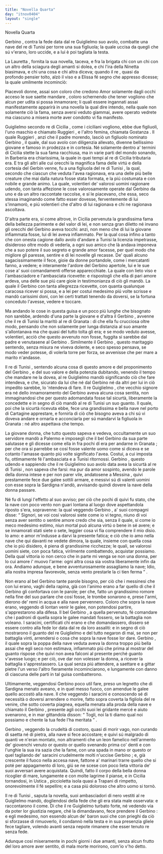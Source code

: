 ```yaml
---
title: "Novella Quarta"
day: "itnov0404"
layout: "single"
---
```

<html>
 <head>
 </head>
 <body>
  <div id="nov0404" type="novella" who="elissa">
   <head>
    Novella Quarta
   </head>
   <argument>
    <p>
     <milestone id="p04040001"/>
     <name persref="gerbino" type="person">
      Gerbino
     </name>
     , contra la fede data dal
     <name persref="reguglielmo" type="person">
      re Guiglielmo
     </name>
     suo avolo, combatte una nave del
     <name persref="retunisi-0404" type="person">
      re di Tunisi
     </name>
     per torre una sua figliuola; la quale uccisa da quegli che s&uacute; v'erano, loro uccide, e a lui &egrave; poi tagliata la testa.
    </p>
   </argument>
   <div3 type="commentary" who="author">
    <p>
     <milestone id="p04040002"/>
     La
     <name persref="lauretta" type="person">
      Lauretta
     </name>
     , fornita la sua novella, taceva, e fra la brigata chi con un chi con un altro della sciagura degli amanti si dolea, e chi l'ira della
     <name persref="ninettacivada" type="person">
      Ninetta
     </name>
     biasimava, e chi una cosa e chi altra diceva; quando
     <name persref="filostrato" type="person">
      il re
     </name>
     , quasi da profondo pensier tolto, alz&ograve; il viso e a
     <name persref="elissa" type="person">
      Elissa
     </name>
     f&eacute; segno che appresso dicesse; la quale umilmente incominci&ograve;:
    </p>
   </div3>
   <div3 type="commentary" who="elissa">
    <p>
     <milestone id="p04040003"/>
     Piacevoli donne, assai son coloro che credono Amor solamente dagli occhi acceso le sue saette mandare , coloro schernendo che tener vogliono che alcun per udita si possa innamorare; li quali essere ingannati assai manifestamente apparir&agrave; in una novella la qual dire intendo, nella quale non solamente ci&ograve; la fama, senza aversi veduto giammai, avere operato vedrete ma ciascuno a misera morte aver condotto vi fia manifesto.
    </p>
   </div3>
   <p>
    <milestone id="p04040004"/>
    <name persref="reguglielmo" type="person">
     Guiglielmo
    </name>
    secondo re di
    <name placeref="sicilia" type="place">
     Cicilia
    </name>
    , come i ciciliani vogliono, ebbe due figliuoli, l'uno maschio e chiamato
    <name persref="ruggieri-0404" type="person">
     Ruggieri
    </name>
    , e l'altro femina, chiamata
    <name persref="gostanza-0404" type="person">
     Gostanza
    </name>
    . Il quale
    <name persref="ruggieri-0404" type="person">
     Ruggieri
    </name>
    , anzi che il padre morendo, lasci&ograve; un figliuolo nominato
    <name persref="gerbino" type="person">
     Gerbino
    </name>
    , il quale, dal suo avolo con diligenzia allevato, divenne bellissimo giovane e famoso in prodezza e in cortesia.
    <milestone id="p04040005"/>
    N&eacute; solamente dentro a' termini di
    <name placeref="sicilia" type="place">
     Cicilia
    </name>
    stette la sua fama racchiusa, ma in varie parti del mondo sonando, in
    <name placeref="barberia" type="place">
     Barberia
    </name>
    era chiarissima, la quale in quei tempi al
    <name persref="reguglielmo" type="person">
     re di Cicilia
    </name>
    tributaria era. E tra gli altri alle cui orecchi la magnifica fama delle virt&uacute; e della cortesia del
    <name persref="gerbino" type="person">
     Gerbin
    </name>
    venne, fu a una
    <name persref="principessatunisi-0404" type="person">
     figliuola
    </name>
    del
    <name persref="retunisi-0404" type="person">
     re di Tunisi
    </name>
    , la qual, secondo che ciascun che veduta l'avea ragionava, era una delle pi&uacute; belle creature che mai dalla natura fosse stata formata, e la pi&uacute; costumata e con nobile e grande animo.
    <milestone id="p04040006"/>
    La quale, volentieri de' valorosi uomini ragionare udendo, con tanta affezione le cose valorosamente operate dal
    <name persref="gerbino" type="person">
     Gerbino
    </name>
    da uno e da un altro raccontate raccolse, e s&iacute; le piacevano, che essa, seco stessa imaginando come fatto esser dovesse, ferventemente di lui s'innamor&ograve;, e pi&uacute; volentieri che d'altro di lui ragionava e chi ne ragionava ascoltava.
   </p>
   <p>
    <milestone id="p04040007"/>
    D'altra parte era, s&iacute; come altrove, in
    <name placeref="sicilia" type="place">
     Cicilia
    </name>
    pervenuta la grandissima fama della bellezza parimente e del valor di lei, e non senza gran diletto n&eacute; invano gli orecchi del
    <name persref="gerbino" type="person">
     Gerbino
    </name>
    aveva tocchi: anzi, non meno che di lui la giovane infiammata fosse, lui di lei aveva infiammato.
    <milestone id="p04040008"/>
    Per la qual cosa infino a tanto che con onesta cagione dallo avolo d'andare a
    <name placeref="tunisi" type="place">
     Tunisi
    </name>
    la licenzia impetrasse, disideroso oltre modo di vederla, a ogni suo amico che l&agrave; andava imponeva che a suo potere il suo segreto e grande amor facesse, per quel modo che migliore gli paresse, sentire e di lei novelle gli recasse. De' quali alcuno sagacissimamente il fece, gioie da donne portandole, come i mercatanti fanno, a vedere; e interamente l'ardore del
    <name persref="gerbino" type="person">
     Gerbino
    </name>
    apertole, lui e le sue cose a' suoi comandamenti offerse apparecchiate.
    <milestone id="p04040009"/>
    La quale con lieto viso e l'ambasciadore e l'ambasciata ricevette: e rispostogli che ella di pari amore ardeva, una delle sue pi&uacute; care gioie in testimonianza di ci&ograve; gli mand&ograve;. La quale il
    <name persref="gerbino" type="person">
     Gerbino
    </name>
    con tanta allegrezza ricevette, con quanta qualunque caracosa ricever si possa, e a lei per costui medesimo pi&uacute; volte scrisse e mand&ograve; carissimi doni, con lei certi trattati tenendo da doversi, se la fortuna conceduto l'avesse, vedere e toccare.
   </p>
   <p>
    <milestone id="p04040010"/>
    Ma andando le cose in questa guisa e un poco pi&uacute; lunghe che bisognato non sarebbe, ardendo d'una parte la giovane e d'altra il
    <name persref="gerbino" type="person">
     Gerbino
    </name>
    , avvenne che il
    <name persref="retunisi-0404" type="person">
     re di Tunisi
    </name>
    la marit&ograve; al
    <name persref="regranada-0404" type="person">
     re di Granata
    </name>
    : di che ella fu crucciosa oltre modo, pensando che non solamente per lunga distanzia al suo amante s'allontanava ma che quasi del tutto tolta gli era; e se modo veduto avesse, volentieri, acci&ograve; che questo avvenuto non fosse, fuggita si sarebbe dal padre e venutasene al
    <name persref="gerbino" type="person">
     Gerbino
    </name>
    .
    <milestone id="p04040011"/>
    Similmente il
    <name persref="gerbino" type="person">
     Gerbino
    </name>
    , questo maritaggio sentendo, senza misura ne viveva dolente, e seco spesso pensava, se modo veder potesse, di volerla torre per forza, se avvenisse che per mare a marito n'andasse.
   </p>
   <p>
    <milestone id="p04040012"/>
    Il
    <name persref="retunisi-0404" type="person">
     re di Tunisi
    </name>
    , sentendo alcuna cosa di questo amore e del proponimento del
    <name persref="gerbino" type="person">
     Gerbino
    </name>
    , e del suo valore e della potenzia dubitando, venendo il tempo che mandare ne la dovea, al re
    <name persref="reguglielmo" type="person">
     Guiglielmo
    </name>
    mand&ograve; significando ci&ograve; che fare intendeva, e che, sicurato da lui che n&eacute; dal
    <name persref="gerbino" type="person">
     Gerbino
    </name>
    n&eacute; da altri per lui in ci&ograve; impedito sarebbe, lo 'ntendeva di fare.
    <milestone id="p04040013"/>
    Il re
    <name persref="reguglielmo" type="person">
     Guiglielmo
    </name>
    , che vecchio signore era n&eacute; dello innamoramento del
    <name persref="gerbino" type="person">
     Gerbino
    </name>
    aveva alcuna cosa sentita, non immaginandosi che per questo adomandata fosse tal sicurt&agrave;, liberamente la concedette e in segno di ci&ograve; mand&ograve; al
    <name persref="retunisi-0404" type="person">
     re di Tunisi
    </name>
    un suo guanto. Il quale, poi che la sicurt&agrave; ricevuta ebbe, fece una grandissima e bella nave nel porto di
    <name placeref="cartagine" type="place">
     Cartagine
    </name>
    apprestare, e fornirla di ci&ograve; che bisogno aveva a chi s&uacute; vi doveva andare e ornarla e acconciarla per s&uacute; mandarvi la figliuola in
    <name placeref="granada" type="place">
     Granata
    </name>
    : n&eacute; altro aspettava che tempo.
   </p>
   <p>
    <milestone id="p04040014"/>
    La giovane donna, che tutto questo sapeva e vedeva, occultamente un suo servidore mand&ograve; a
    <name placeref="palermo" type="place">
     Palermo
    </name>
    e imposegli che il bel
    <name persref="gerbino" type="person">
     Gerbino
    </name>
    da sua parte salutasse e gli dicesse come ella in fra pochi d&iacute; era per andarne in
    <name placeref="granada" type="place">
     Granata
    </name>
    ; per che ora si parrebbe se cos&iacute; fosse valente uomo come si diceva e se cotanto l'amasse quanto pi&uacute; volte significato l'avea.
    <milestone id="p04040015"/>
    Costui, a cui imposta fu, ottimamente f&eacute; l'ambasciata e a
    <name placeref="tunisi" type="place">
     Tunisi
    </name>
    ritornossi.
    <name persref="gerbino" type="person">
     Gerbino
    </name>
    , questo udendo e sappiendo che il re
    <name persref="reguglielmo" type="person">
     Guiglielmo
    </name>
    suo avolo data avea la sicurt&agrave; al
    <name persref="retunisi-0404" type="person">
     re di Tunisi
    </name>
    , non sapeva che farsi: ma pur da amor sospinto, avendo le parole della donna intese e per non parer vile, andatosene a
    <name placeref="messina" type="place">
     Messina
    </name>
    , quivi prestamente fece due galee sottili armare, e messivi s&uacute; di valenti uomini con esse sopra la
    <name placeref="sardegna" type="place">
     Sardigna
    </name>
    n'and&ograve;, avvisando quindi dovere la nave della donna passare.
   </p>
   <p>
    <milestone id="p04040016"/>
    N&eacute; fu di lungi l'effetto al suo avviso; per ci&ograve; che pochi d&iacute; quivi fu stato, che la nave con poco vento non guari lontana al luogo dove aspettandola riposto s'era, sopravenne: la qual veggendo
    <name persref="gerbino" type="person">
     Gerbino
    </name>
    , a' suoi compagni disse:
    <q direct="unspecified" who="gerbino">
     Signori, se voi cos&iacute; valorosi siete come io vi tegno, niuno di voi senza aver sentito o sentire amore credo che sia, senza il quale, s&iacute; come io meco medesimo estimo, niun mortal pu&ograve; alcuna virt&uacute; o bene in s&eacute; avere; e se innamorati stati siete o sete, leggier cosa vi fia comprendere il mio disio.
     <milestone id="p04040017"/>
     Io amo: e amor m'indusse a darvi la presente fatica; e ci&ograve; che io amo nella nave che qui davanti ne vedete dimora, la quale, insieme con quella cosa che io pi&uacute; disidero, &egrave; piena di grandissime ricchezze; le quali, se valorosi uomini siete, con poca fatica, virilmente combattendo, acquistar possiamo. Della qual vittoria io non cerco che in parte mi venga se non una donna, per lo cui amore i' muovo l'arme: ogni altra cosa sia vostra liberamente infin da ora. Andiamo adunque, e bene avventurosamente assagliamo la nave; Idio, alla nostra impresa favorevole, senza vento prestarle la ci tien ferma
    </q>
    .
   </p>
   <p>
    <milestone id="p04040018"/>
    Non erano al bel
    <name persref="gerbino" type="person">
     Gerbino
    </name>
    tante parole bisogno, per ci&ograve; che i messinesi che con lui erano, vaghi della rapina, gi&agrave; con l'animo erano a far quello di che il
    <name persref="gerbino" type="person">
     Gerbino
    </name>
    gli confortava con le parole; per che, fatto un grandissimo romore nella fine del suo parlare che cos&iacute; fosse, le trombe sonarono e, prese l'armi, dierono de' remi in acqua e alla nave pervennero.
    <milestone id="p04040019"/>
    Coloro che sopra la nave erano, veggendo di lontan venir le galee, non potendosi partire, s'apprestarono alla difesa. Il bel
    <name persref="gerbino" type="person">
     Gerbino
    </name>
    , a quella pervenuto, f&eacute; comandare che i padroni di quella sopra le galee mandati fossero, se la battaglia non voleano.
    <milestone id="p04040020"/>
    I saracini, certificati chi erano e che domandassero, dissero s&eacute; essere contro alla fede lor data dal re da loro assaliti: e in segno di ci&ograve; mostrarono il guanto del re
    <name persref="reguglielmo" type="person">
     Guiglielmo
    </name>
    e del tutto negaron di mai, se non per battaglia vinti, arrendersi o cosa che sopra la nave fosse lor dare.
    <milestone id="p04040021"/>
    <name persref="gerbino" type="person">
     Gerbino
    </name>
    , il quale sopra la poppa della nave veduta aveva la donna troppo pi&uacute; bella assai che egli seco non estimava, infiammato pi&uacute; che prima al mostrar del guanto rispose che quivi non avea falconi al presente perch&eacute; guanto v'avesse luogo; e per ci&ograve;, ove dar non volesser la donna, a ricever la battaglia s'apprestassero.
    <milestone id="p04040022"/>
    La qual senza pi&uacute; attendere, a saettare e a gittar pietre l'un verso l'altro fieramente incominciarono, e lungamente con danno di ciascuna delle parti in tal guisa combatterono.
   </p>
   <p>
    <milestone id="p04040023"/>
    Ultimamente, veggendosi
    <name persref="gerbino" type="person">
     Gerbino
    </name>
    poco util fare, preso un legnetto che di
    <name placeref="sardegna" type="place">
     Sardigna
    </name>
    menato aveano, e in quel messo fuoco, con amendue le galee quello accost&ograve; alla nave. Il che veggendo i saracini e conoscendo s&eacute; di necessit&agrave; o doversi arrendere o morire, fatto sopra coverta la figliola del re venire, che sotto coverta piagnea, equella menata alla proda della nave e chiamato il
    <name persref="gerbino" type="person">
     Gerbino
    </name>
    , presente agli occhi suoi lei gridante merc&eacute; e aiuto svenarono, e in mar gittandola disson:
    <q direct="unspecified" who="saraceni-0404">
     Togli, noi la ti diamo qual noi possiamo e chente la tua fede l'ha meritata
    </q>
    .
   </p>
   <p>
    <milestone id="p04040024"/>
    <name persref="gerbino" type="person">
     Gerbino
    </name>
    , veggendo la crudelt&agrave; di costoro, quasi di morir vago, non curando di saetta n&eacute; di pietra, alla nave si fece accostare; e quivi s&uacute; malgrado di quanti ve n'eran montato, non altramenti che un leon famelico nell'armento de' giovenchi venuto or questo or quello svenando prima co' denti e con l'unghie la sua ira sazia che la fame, con una spada in mano or questo or quel tagliando de' saracini crudelmente molti n'uccise
    <name persref="gerbino" type="person">
     Gerbino
    </name>
    ; e, gi&agrave; crescente il fuoco nella accesa nave, fattone a' marinari trarre quello che si pot&eacute; per appagamento di loro, gi&uacute; se ne scese con poco lieta vittoria de' suoi avversari avere acquistata.
    <milestone id="p04040025"/>
    Quindi, fatto il corpo della bella donna ricoglier di mare, lungamente e con molte lagrime il pianse, e in
    <name placeref="sicilia" type="place">
     Cicilia
    </name>
    tornandosi, in
    <name placeref="ustica" type="place">
     Ustica
    </name>
    , piccioletta isola quasi a
    <name placeref="trapani" type="place">
     Trapani
    </name>
    di rimpetto, onorevolmente il f&eacute; sepellire; e a casa pi&uacute; doloroso che altro uomo si torn&ograve;.
   </p>
   <p>
    <milestone id="p04040026"/>
    Il
    <name persref="retunisi-0404" type="person">
     re di Tunisi
    </name>
    , saputa la novella, suoi ambasciadori di nero vestiti al re
    <name persref="reguglielmo" type="person">
     Guiglielmo
    </name>
    mand&ograve;, dogliendosi della fede che gli era stata male osservata: e raccontarono il come. Di che il re
    <name persref="reguglielmo" type="person">
     Guiglielmo
    </name>
    turbato forte, n&eacute; vedendo via da poter lor giustizia negare, ch&eacute; la dimandavano, fece prendere il
    <name persref="gerbino" type="person">
     Gerbino
    </name>
    : e egli medesimo, non essendo alcun de' baron suoi che con prieghi da ci&ograve; si sforzasse di rimuoverlo, il condann&ograve; nella testa e in sua presenzia gliele fece tagliare, volendo avanti senza nepote rimanere che esser tenuto re senza fede.
   </p>
   <p>
    <milestone id="p04040027"/>
    Adunque cos&iacute; miseramente in pochi giorni i due amanti, senza alcun frutto del loro amore aver sentito, di mala morte morirono, com'io v'ho detto.
   </p>
  </div>
 </body>
</html>